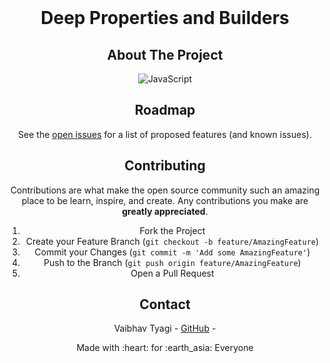 <!-- PROJECT LOGO -->
<br />
<p align="center">
  <a href="https://www.deepprop.com/
">

  </a>

   <h1 align="center">Deep Properties and Builders</h1>
    <div align="center">


</p>

<!-- ABOUT THE PROJECT -->

## About The Project

<!-- [![Product Name Screen Shot][product-screenshot]](https://example.com) -->

<p align ="center">


<p float ="right">

<img alt="JavaScript" src="https://img.shields.io/badge/-JavaScript-F7DF1E?style=flat-square&logo=javascript&logoColor=black">


</p>

## Roadmap

See the [open issues](https://github.com/aptvaibhav/deep_prop/issues) for a list of proposed features (and known issues).

<!-- CONTRIBUTING -->

## Contributing

Contributions are what make the open source community such an amazing place to be learn, inspire, and create. Any contributions you make are **greatly appreciated**.

1. Fork the Project
2. Create your Feature Branch (`git checkout -b feature/AmazingFeature`)
3. Commit your Changes (`git commit -m 'Add some AmazingFeature'`)
4. Push to the Branch (`git push origin feature/AmazingFeature`)
5. Open a Pull Request

<!-- CONTACT -->

## Contact

<!-- <Names> -->

Vaibhav Tyagi - [GitHub](https://github.com/aptvaibhav/deep_prop) -

<p align = "center" >Made with :heart: for :earth_asia: Everyone </p>
